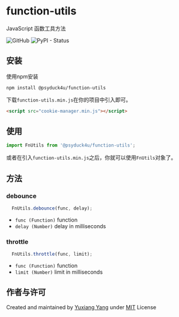 # function-utils
JavaScript 函数工具方法

![GitHub](https://img.shields.io/github/license/mashape/apistatus.svg) ![PyPI - Status](https://img.shields.io/pypi/status/Django.svg)


## 安装
使用npm安装
```console
npm install @psyduck4u/function-utils
```
下载`function-utils.min.js`在你的项目中引入即可。
```html
<script src="cookie-manager.min.js"></script>
```

## 使用
```js
import FnUtils from '@psyduck4u/function-utils';
```
或者在引入`function-utils.min.js`之后，你就可以使用`FnUtils`对象了。

## 方法

### debounce
```js
  FnUtils.debounce(func, delay);
```

- `func (Function)` function 
- `delay (Number)` delay in milliseconds

### throttle
```js
  FnUtils.throttle(func, limit);
```

- `func (Function)` function 
- `limit (Number)` limit in milliseconds




## 作者与许可
Created and maintained by [Yuxiang Yang](https://github.com/psyduck4you) under [MIT](LICENSE) License
